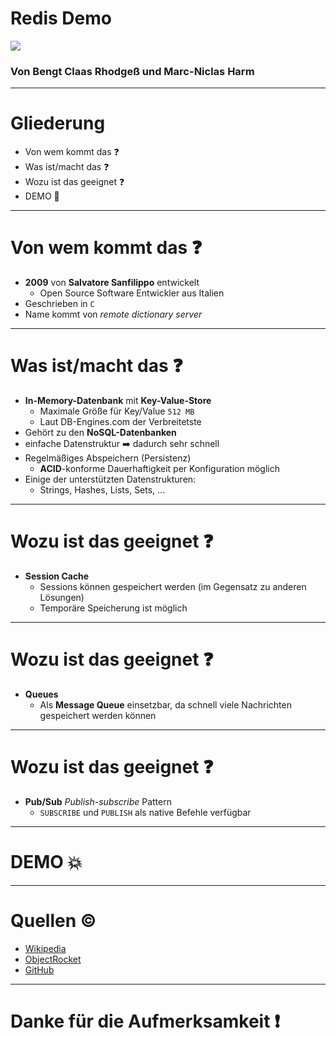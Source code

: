 # Redis Demo

![](http://download.redis.io/logocontest/82.png)

### Von Bengt Claas Rhodgeß und Marc-Niclas Harm

---

# Gliederung

- Von wem kommt das :question:
- Was ist/macht das :question:
- Wozu ist das geeignet :question:
- DEMO :raised_hands:

---

# Von wem kommt das :question:

- **2009** von **Salvatore Sanfilippo** entwickelt 
  - Open Source Software Entwickler aus Italien
- Geschrieben in `C`
- Name kommt von *remote dictionary server*

---

# Was ist/macht das :question:

- **In-Memory-Datenbank** mit **Key-Value-Store**
  - Maximale Größe für Key/Value `512 MB`
  - Laut DB-Engines.com der Verbreitetste
- Gehört zu den **NoSQL-Datenbanken**
- einfache Datenstruktur :arrow_right: dadurch sehr schnell
- Regelmäßiges Abspeichern (Persistenz)
  - **ACID**-konforme Dauerhaftigkeit per Konfiguration möglich
- Einige der unterstützten Datenstrukturen:
  - Strings, Hashes, Lists, Sets, ...

---

# Wozu ist das geeignet :question:

- **Session Cache**
  - Sessions können gespeichert werden (im Gegensatz zu anderen Lösungen)
  - Temporäre Speicherung ist möglich

---

# Wozu ist das geeignet :question:

- **Queues**
  - Als **Message Queue** einsetzbar, da schnell viele Nachrichten gespeichert werden können
 
---

# Wozu ist das geeignet :question:

- **Pub/Sub** *Publish-subscribe* Pattern
  - `SUBSCRIBE` und `PUBLISH` als native Befehle verfügbar

---

# DEMO :boom:

---

# Quellen :copyright:

- [Wikipedia](https://de.wikipedia.org/wiki/Redis)
- [ObjectRocket](https://www.objectrocket.com/blog/how-to/top-5-redis-use-cases/)
- [GitHub](https://github.com/antirez/redis)

---

# Danke für die Aufmerksamkeit :exclamation:
